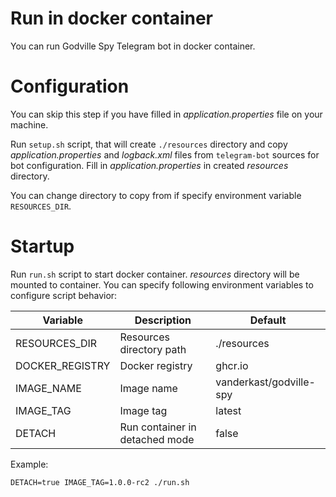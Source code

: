 # Run in docker container

You can run Godville Spy Telegram bot in docker container.

# Configuration

You can skip this step if you have filled in _application.properties_ file on your machine.

Run `setup.sh` script, that will create `./resources` directory and copy _application.properties_ and _logback.xml_ files from `telegram-bot` sources for bot configuration.
Fill in _application.properties_ in created _resources_ directory.

You can change directory to copy from if specify environment variable `RESOURCES_DIR`.

# Startup

Run `run.sh` script to start docker container. _resources_ directory will be mounted to container.
You can specify following environment variables to configure script behavior:

| Variable        | Description                    | Default                 |
|-----------------|--------------------------------|-------------------------|
| RESOURCES_DIR   | Resources directory path       | ./resources             |
| DOCKER_REGISTRY | Docker registry                | ghcr.io                 |
| IMAGE_NAME      | Image name                     | vanderkast/godville-spy |
| IMAGE_TAG       | Image tag                      | latest                  |
| DETACH          | Run container in detached mode | false                   |

Example:
```shell
DETACH=true IMAGE_TAG=1.0.0-rc2 ./run.sh
```
